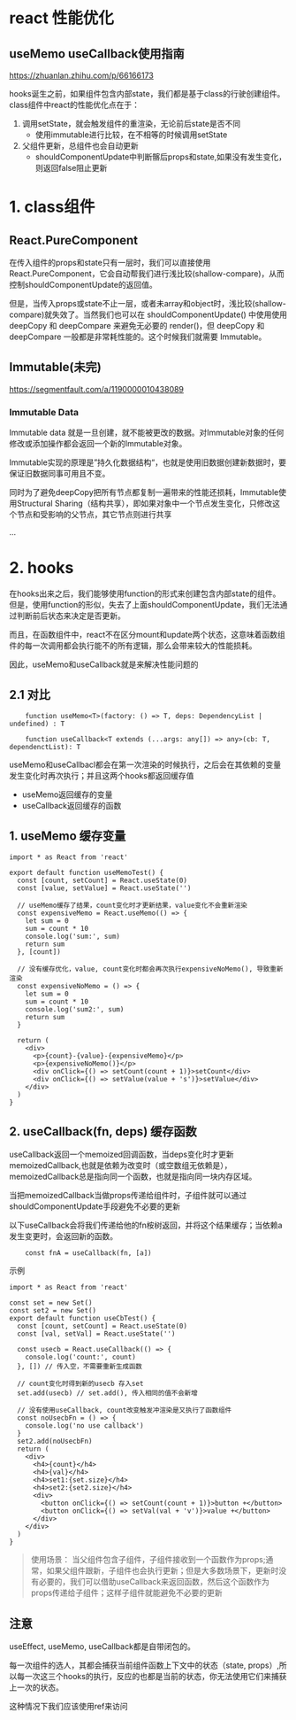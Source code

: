 # react 性能优化

## useMemo useCallback使用指南
https://zhuanlan.zhihu.com/p/66166173

hooks诞生之前，如果组件包含内部state，我们都是基于class的行驶创建组件。
class组件中react的性能优化点在于：

1. 调用setState，就会触发组件的重渲染，无论前后state是否不同
   - 使用immutable进行比较，在不相等的时候调用setState
2. 父组件更新，总组件也会自动更新
    - shouldComponentUpdate中判断髂后props和state,如果没有发生变化，则返回false阻止更新

# 1. class组件
## React.PureComponent
在传入组件的props和state只有一层时，我们可以直接使用 React.PureComponent，它会自动帮我们进行浅比较(shallow-compare)，从而控制shouldComponentUpdate的返回值。

但是，当传入props或state不止一层，或者未array和object时，浅比较(shallow-compare)就失效了。当然我们也可以在 shouldComponentUpdate() 中使用使用 deepCopy 和 deepCompare 来避免无必要的 render()，但 deepCopy 和 deepCompare 一般都是非常耗性能的。这个时候我们就需要 Immutable。

## Immutable(未完)
https://segmentfault.com/a/1190000010438089
### Immutable Data
Immutable data 就是一旦创建，就不能被更改的数据。对Immutable对象的任何修改或添加操作都会返回一个新的Immutable对象。

Immutable实现的原理是”持久化数据结构“，也就是使用旧数据创建新数据时，要保证旧数据同事可用且不变。

同时为了避免deepCopy把所有节点都复制一遍带来的性能还损耗，Immutable使用Structural Sharing（结构共享），即如果对象中一个节点发生变化，只修改这个节点和受影响的父节点，其它节点则进行共享

...


# 2. hooks
在hooks出来之后，我们能够使用function的形式来创建包含内部state的组件。但是，使用function的形似，失去了上面shouldComponentUpdate，我们无法通过判断前后状态来决定是否更新。

而且，在函数组件中，react不在区分mount和update两个状态，这意味着函数组件的每一次调用都会执行能不的所有逻辑，那么会带来较大的性能损耗。

因此，useMemo和useCallback就是来解决性能问题的

## 2.1 对比
```
    function useMemo<T>(factory: () => T, deps: DependencyList | undefined) : T

```

```
    function useCallback<T extends (...args: any[]) => any>(cb: T, dependenctList): T
```

useMemo和useCallbacl都会在第一次渲染的时候执行，之后会在其依赖的变量发生变化时再次执行；并且这两个hooks都返回缓存值
- useMemo返回缓存的变量
- useCallback返回缓存的函数

## 1. useMemo 缓存变量
```
import * as React from 'react'

export default function useMemoTest() {
  const [count, setCount] = React.useState(0)
  const [value, setValue] = React.useState('')

  // useMemo缓存了结果，count变化时才更新结果，value变化不会重新渲染
  const expensiveMemo = React.useMemo(() => {
    let sum = 0
    sum = count * 10
    console.log('sum:', sum)
    return sum
  }, [count])

  // 没有缓存优化，value, count变化时都会再次执行expensiveNoMemo(), 导致重新渲染
  const expensiveNoMemo = () => {
    let sum = 0
    sum = count * 10
    console.log('sum2:', sum)
    return sum
  }

  return (
    <div>
      <p>{count}-{value}-{expensiveMemo}</p>
      <p>{expensiveNoMemo()}</p>
      <div onClick={() => setCount(count + 1)}>setCount</div>
      <div onClick={() => setValue(value + 's')}>setValue</div>
    </div>
  )
}

```

## 2. useCallback(fn, deps) 缓存函数
useCallback返回一个memoized回调函数，当deps变化时才更新memoizedCallback,也就是依赖为改变时（或空数组无依赖是），memoizedCallback总是指向同一个函数，也就是指向同一块内存区域。

当把memoizedCallback当做props传递给组件时，子组件就可以通过shouldComponentUpdate手段避免不必要的更新


以下useCallback会将我们传递给他的fn桉树返回，并将这个结果缓存；当依赖a发生变更时，会返回新的函数。
```
    const fnA = useCallback(fn, [a])
```

示例
```
import * as React from 'react'

const set = new Set()
const set2 = new Set()
export default function useCbTest() {
  const [count, setCount] = React.useState(0)
  const [val, setVal] = React.useState('')

  const usecb = React.useCallback(() => {
    console.log('count:', count)
  }, []) // 传入空，不需要重新生成函数

  // count变化时得到新的usecb 存入set
  set.add(usecb) // set.add(), 传入相同的值不会新增

  // 没有使用useCallback, count改变触发冲渲染是又执行了函数组件
  const noUsecbFn = () => {
    console.log('no use callback')
  }
  set2.add(noUsecbFn)
  return (
    <div>
      <h4>{count}</h4>
      <h4>{val}</h4>
      <h4>set1:{set.size}</h4>
      <h4>set2:{set2.size}</h4>
      <div>
        <button onClick={() => setCount(count + 1)}>button +</button>
        <button onClick={() => setVal(val + 'v')}>value +</button>
      </div>
    </div>
  )
}
```

> 使用场景：
> 当父组件包含子组件，子组件接收到一个函数作为props;通常，如果父组件跟新，子组件也会执行更新；但是大多数场景下，更新时没有必要的，我们可以借助useCallback来返回函数，然后这个函数作为props传递给子组件；这样子组件就能避免不必要的更新

## 注意
useEffect, useMemo, useCallback都是自带闭包的。

每一次组件的选人，其都会捕获当前组件函数上下文中的状态（state, props）,所以每一次这三个hooks的执行，反应的也都是当前的状态，你无法使用它们来捕获上一次的状态。

这种情况下我们应该使用ref来访问
